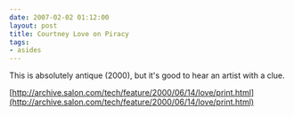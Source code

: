 ```yaml
---
date: 2007-02-02 01:12:00
layout: post
title: Courtney Love on Piracy
tags:
- asides
---
```


This is absolutely antique (2000), but it's good to hear an artist with a clue.

[http://archive.salon.com/tech/feature/2000/06/14/love/print.html](http://archive.salon.com/tech/feature/2000/06/14/love/print.html)
